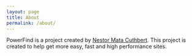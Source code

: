 ```yaml
---
layout: page
title: About
permalink: /about/
---
```


PowerFind is a project created by [Nestor Mata Cuthbert](http://www.profesional.co.cr).
This project is created to help get more easy, fast and high performance
sites.
